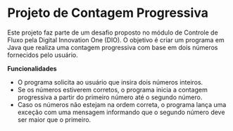 
# Projeto de Contagem Progressiva

Este projeto faz parte de um desafio proposto no módulo de Controle de Fluxo pela Digital Innovation One (DIO). O objetivo é criar um programa em Java que realiza uma contagem progressiva com base em dois números fornecidos pelo usuário.

**Funcionalidades**
* O programa solicita ao usuário que insira dois números inteiros.
* Se os números estiverem corretos, o programa inicia a contagem progressiva a partir do primeiro número até o segundo número.
* Caso os números não estejam na ordem correta, o programa lança uma exceção com uma mensagem informando que o segundo número deve ser maior que o primeiro.
